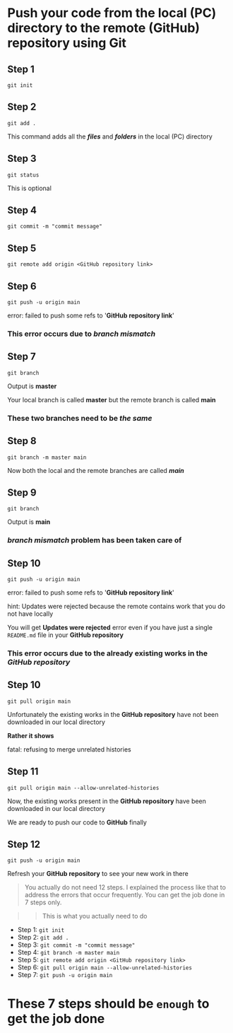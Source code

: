 # Push your code from the local (PC) directory to the remote (GitHub) repository using Git

## Step 1
`git init`

## Step 2
`git add .`

This command adds all the _**files**_ and _**folders**_ in the local (PC) directory

## Step 3
`git status`

This is optional

## Step 4
`git commit -m "commit message"`

## Step 5
`git remote add origin <GitHub repository link>`

## Step 6
`git push -u origin main`

error: failed to push some refs to '__GitHub repository link__'

### This error occurs due to _branch mismatch_

## Step 7
`git branch`

Output is **master**

Your local branch is called __master__ but the remote branch is called __main__

### These two branches need to be _the same_

## Step 8
`git branch -m master main`

Now both the local and the remote branches are called _**main**_

## Step 9
`git branch`

Output is __main__

### _branch mismatch_ problem has been taken care of

## Step 10
`git push -u origin main`

error: failed to push some refs to '__GitHub repository link__'

hint: Updates were rejected because the remote contains work that you do not have locally

You will get __Updates were rejected__ error even if you have just a single `README.md` file in your __GitHub repository__

### This error occurs due to the already existing works in the _GitHub repository_

## Step 10
`git pull origin main`

Unfortunately the existing works in the **GitHub repository** have not been downloaded in our local directory

__Rather it shows__

fatal: refusing to merge unrelated histories

## Step 11
`git pull origin main --allow-unrelated-histories`

Now, the existing works present in the **GitHub repository** have been downloaded in our local directory

We are ready to push our code to __GitHub__ finally

## Step 12
`git push -u origin main`

Refresh your __GitHub repository__ to see your new work in there

> You actually do not need 12 steps. I explained the process like that to address the errors that occur frequently. You can get the job done in 7 steps only.

>> This is what you actually need to do
- Step 1: `git init`
- Step 2: `git add .`
- Step 3: `git commit -m "commit message"`
- Step 4: `git branch -m master main`
- Step 5: `git remote add origin <GitHub repository link>`
- Step 6: `git pull origin main --allow-unrelated-histories`
- Step 7: `git push -u origin main`

# These 7 steps should be `enough` to get the job done
